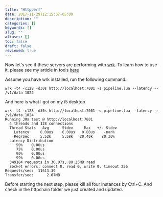```yaml
---
title: "Httpperf"
date: 2017-11-29T12:15:57-05:00
description: ""
categories: []
keywords: []
slug: ""
aliases: []
toc: false
draft: false
reviewed: true
---
```



Now let's see if these servers are performing with
[wrk](https://github.com/wg/wrk). To learn how to use it, please see my
article in tools [here][]

Assume you have wrk installed, run the following command.

```
wrk -t4 -c128 -d30s http://localhost:7001 -s pipeline.lua --latency -- /v1/data 1024

```
And here is what I got on my i5 desktop

```
wrk -t4 -c128 -d30s http://localhost:7001 -s pipeline.lua --latency -- /v1/data 1024
Running 30s test @ http://localhost:7001
  4 threads and 128 connections
  Thread Stats   Avg      Stdev     Max   +/- Stdev
    Latency     0.00us    0.00us   0.00us    -nan%
    Req/Sec     5.52k     5.58k   20.40k    80.30%
  Latency Distribution
     50%    0.00us
     75%    0.00us
     90%    0.00us
     99%    0.00us
  349184 requests in 30.07s, 80.25MB read
  Socket errors: connect 0, read 0, write 0, timeout 256
Requests/sec:  11613.39
Transfer/sec:      2.67MB
```

Before starting the next step, please kill all four instances by Ctrl+C. And check in
the httpchain folder we just created and updated. 

[here]: /tool/wrk-perf/
